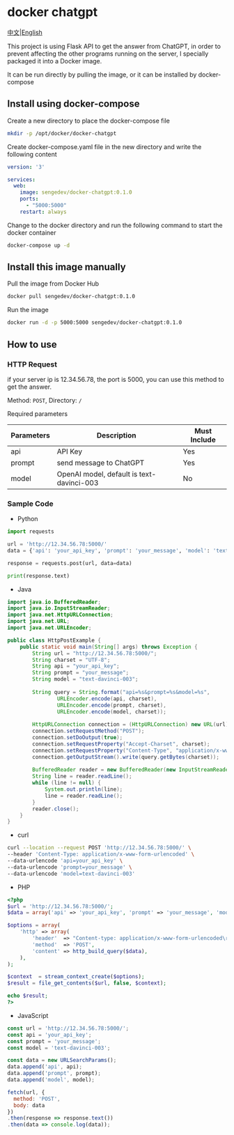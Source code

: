 # docker chatgpt

[中文](README-zh.md)|[English](README.md)

This project is using Flask API to get the answer from ChatGPT, in order to prevent affecting the other programs running on the server, I specially packaged it into a Docker image.

It can be run directly by pulling the image, or it can be installed by docker-compose

## Install using docker-compose

Create a new directory to place the docker-compose file

```bash
mkdir -p /opt/docker/docker-chatgpt
```

Create docker-compose.yaml file in the new directory and write the following content

```yaml
version: '3'

services:
  web:
    image: sengedev/docker-chatgpt:0.1.0
    ports:
      - "5000:5000"
    restart: always
```

Change to the docker directory and run the following command to start the docker container

```bash
docker-compose up -d
```

## Install this image manually

Pull the image from Docker Hub

```bash
docker pull sengedev/docker-chatgpt:0.1.0
```

Run the image

```bash
docker run -d -p 5000:5000 sengedev/docker-chatgpt:0.1.0
```

## How to use

### HTTP Request

if your server ip is 12.34.56.78, the port is 5000, you can use this method to get the answer.

Method: `POST`, Directory: `/`

Required parameters

| Parameters | Description | Must Include |
| ------------------- | ------------------ | ------------ |
| api              | API Key | Yes |
| prompt | send message to ChatGPT | Yes |
| model | OpenAI model, default is text-davinci-003 | No |

### Sample Code

- Python

```python
import requests

url = 'http://12.34.56.78:5000/'
data = {'api': 'your_api_key', 'prompt': 'your_message', 'model': 'text-davinci-003'}

response = requests.post(url, data=data)

print(response.text)
```

- Java
```java
import java.io.BufferedReader;
import java.io.InputStreamReader;
import java.net.HttpURLConnection;
import java.net.URL;
import java.net.URLEncoder;

public class HttpPostExample {
    public static void main(String[] args) throws Exception {
        String url = "http://12.34.56.78:5000/";
        String charset = "UTF-8";
        String api = "your_api_key";
        String prompt = "your_message";
        String model = "text-davinci-003";
        
        String query = String.format("api=%s&prompt=%s&model=%s",
                URLEncoder.encode(api, charset),
                URLEncoder.encode(prompt, charset),
                URLEncoder.encode(model, charset));
        
        HttpURLConnection connection = (HttpURLConnection) new URL(url).openConnection();
        connection.setRequestMethod("POST");
        connection.setDoOutput(true);
        connection.setRequestProperty("Accept-Charset", charset);
        connection.setRequestProperty("Content-Type", "application/x-www-form-urlencoded;charset=" + charset);
        connection.getOutputStream().write(query.getBytes(charset));
        
        BufferedReader reader = new BufferedReader(new InputStreamReader(connection.getInputStream()));
        String line = reader.readLine();
        while (line != null) {
            System.out.println(line);
            line = reader.readLine();
        }
        reader.close();
    }
}
```

- curl

```bash
curl --location --request POST 'http://12.34.56.78:5000/' \
--header 'Content-Type: application/x-www-form-urlencoded' \
--data-urlencode 'api=your_api_key' \
--data-urlencode 'prompt=your_message' \
--data-urlencode 'model=text-davinci-003'
```

- PHP
```php
<?php
$url = 'http://12.34.56.78:5000/';
$data = array('api' => 'your_api_key', 'prompt' => 'your_message', 'model' => 'text-davinci-003');

$options = array(
    'http' => array(
        'header'  => "Content-type: application/x-www-form-urlencoded\r\n",
        'method'  => 'POST',
        'content' => http_build_query($data),
    ),
);

$context  = stream_context_create($options);
$result = file_get_contents($url, false, $context);

echo $result;
?>
```

- JavaScript

```javascript
const url = 'http://12.34.56.78:5000/';
const api = 'your_api_key';
const prompt = 'your_message';
const model = 'text-davinci-003';

const data = new URLSearchParams();
data.append('api', api);
data.append('prompt', prompt);
data.append('model', model);

fetch(url, {
  method: 'POST',
  body: data
})
.then(response => response.text())
.then(data => console.log(data));
```
